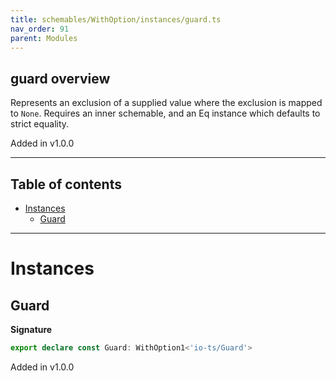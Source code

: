 ```yaml
---
title: schemables/WithOption/instances/guard.ts
nav_order: 91
parent: Modules
---
```


## guard overview

Represents an exclusion of a supplied value where the exclusion is mapped to `None`.
Requires an inner schemable, and an Eq instance which defaults to strict equality.

Added in v1.0.0

---

<h2 class="text-delta">Table of contents</h2>

- [Instances](#instances)
  - [Guard](#guard)

---

# Instances

## Guard

**Signature**

```ts
export declare const Guard: WithOption1<'io-ts/Guard'>
```

Added in v1.0.0
